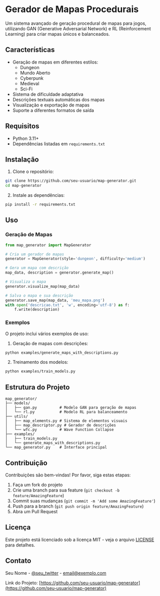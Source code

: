 # Gerador de Mapas Procedurais

Um sistema avançado de geração procedural de mapas para jogos, utilizando GAN (Generative Adversarial Network) e RL (Reinforcement Learning) para criar mapas únicos e balanceados.

## Características

- Geração de mapas em diferentes estilos:
  - Dungeon
  - Mundo Aberto
  - Cyberpunk
  - Medieval
  - Sci-Fi
- Sistema de dificuldade adaptativa
- Descrições textuais automáticas dos mapas
- Visualização e exportação de mapas
- Suporte a diferentes formatos de saída

## Requisitos

- Python 3.11+
- Dependências listadas em `requirements.txt`

## Instalação

1. Clone o repositório:
```bash
git clone https://github.com/seu-usuario/map-generator.git
cd map-generator
```

2. Instale as dependências:
```bash
pip install -r requirements.txt
```

## Uso

### Geração de Mapas

```python
from map_generator import MapGenerator

# Cria um gerador de mapas
generator = MapGenerator(style='dungeon', difficulty='medium')

# Gera um mapa com descrição
map_data, description = generator.generate_map()

# Visualiza o mapa
generator.visualize_map(map_data)

# Salva o mapa e sua descrição
generator.save_map(map_data, 'meu_mapa.png')
with open('descricao.txt', 'w', encoding='utf-8') as f:
    f.write(description)
```

### Exemplos

O projeto inclui vários exemplos de uso:

1. Geração de mapas com descrições:
```bash
python examples/generate_maps_with_descriptions.py
```

2. Treinamento dos modelos:
```bash
python examples/train_models.py
```

## Estrutura do Projeto

```
map_generator/
├── models/
│   ├── gan.py          # Modelo GAN para geração de mapas
│   └── rl.py           # Modelo RL para balanceamento
├── utils/
│   ├── map_elements.py # Sistema de elementos visuais
│   ├── map_descriptor.py # Gerador de descrições
│   └── wfc.py          # Wave Function Collapse
├── examples/
│   ├── train_models.py
│   └── generate_maps_with_descriptions.py
└── map_generator.py    # Interface principal
```

## Contribuição

Contribuições são bem-vindas! Por favor, siga estas etapas:

1. Faça um fork do projeto
2. Crie uma branch para sua feature (`git checkout -b feature/AmazingFeature`)
3. Commit suas mudanças (`git commit -m 'Add some AmazingFeature'`)
4. Push para a branch (`git push origin feature/AmazingFeature`)
5. Abra um Pull Request

## Licença

Este projeto está licenciado sob a licença MIT - veja o arquivo [LICENSE](LICENSE) para detalhes.

## Contato

Seu Nome - [@seu_twitter](https://twitter.com/seu_twitter) - email@exemplo.com

Link do Projeto: [https://github.com/seu-usuario/map-generator](https://github.com/seu-usuario/map-generator) 